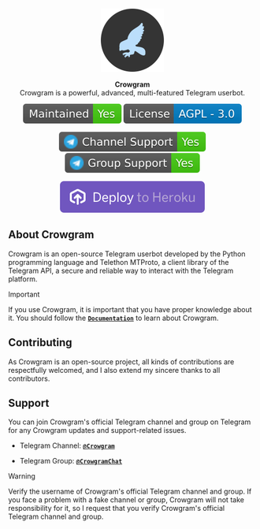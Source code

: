<p align="center">
<a href="https://github.com/iniridwanul/Crowgram"><img src="assets/crowgram.png" height="128" width="128" alt="Crowgram"/></a>
</p>

<p align="center">
<b>Crowgram</b><br/>
Crowgram is a powerful, advanced, multi-featured Telegram userbot.
</p>

<p align="center">
<img src="assets/maintained.svg" alt="Crowgram"/>
<img src="assets/license.svg" alt="Crowgram"/>
</p>

<p align="center">
<a href="https://t.me/crowgram" target="_blank">
<img src="assets/telegramchannelsupport.svg"/>
</a>
<a href="https://t.me/crowgramchat" target="_blank">
<img src="assets/telegramgroupsupport.svg"/></a>
</p>

<p align="center">
<a href="https://heroku.com/deploy?template=https://github.com/iniridwanul/Crowgram">
<img src="assets/deploytoheroku.svg" alt="Deploy to Heroku"></a>
</p>

<h2>About Crowgram</h2>
<p title="Crowgram">Crowgram is an open-source Telegram userbot developed by the Python programming language and Telethon MTProto, a client library of the Telegram API, a secure and reliable way to interact with the Telegram platform.</p>

> [!IMPORTANT]
> If you use Crowgram, it is important that you have proper knowledge about it. You should follow the [**`Documentation`**](https://crowgram.gitbook.io) to learn about Crowgram.

<h2>Contributing</h2>
<p title="Contributing">As Crowgram is an open-source project, all kinds of contributions are respectfully welcomed, and I also extend my sincere thanks to all contributors.</p>

<h2>Support</h2>
<p title="Support">You can join Crowgram's official Telegram channel and group on Telegram for any Crowgram updates and support-related issues.</p>

- Telegram Channel: [**`@Crowgram`**](https://t.me/crowgram)

- Telegram Group: [**`@CrowgramChat`**](https://t.me/crowgramchat)
> [!WARNING]  
> Verify the username of Crowgram's official Telegram channel and group. If you face a problem with a fake channel or group, Crowgram will not take responsibility for it, so I request that you verify Crowgram's official Telegram channel and group.